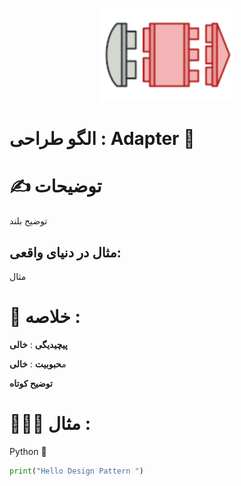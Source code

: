 <p align="center">
  <img src="https://github.com/mojtabapaso/Design-Pattern-Persian/blob/main/img/Structural/adapter-mini.png" height="150px" />
</p>

# الگو طراحی :  Adapter 🔌

# ✍️ توضیحات 
توضیح بلند

## مثال در دنیای واقعی:
مثال

 # 📝 خلاصه :
**پیچیدیگی** : **خالی** 

م**حبوبیت** : **خالی**

**توضیح کوتاه**

# 👨🏻‍💻 مثال  :
Python 🐍 


```python
print("Hello Design Pattern ")
```
